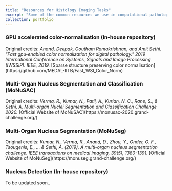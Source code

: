 ```yaml
---
title: "Resources for Histology Imaging Tasks"
excerpt: "Some of the common resources we use in computational pathology"
collection: portfolio
---
```

<h3>  GPU accelerated color-normalisation (In-house repository) </h3> 
Original credits: 
<cite>Anand, Deepak, Goutham Ramakrishnan, and Amit Sethi. "Fast gpu-enabled color normalization for digital pathology." 2019 International Conference on Systems, Signals and Image Processing (IWSSIP). IEEE, 2019.</cite>
[Sparse structure preserving color normalisation](https://github.com/MEDAL-IITB/Fast_WSI_Color_Norm)



<h3>  Multi-Organ Nucleus Segmentation and Classification (MoNuSAC) </h3>
Original credits: 
<cite>Verma, R., Kumar, N., Patil, A., Kurian, N. C., Rane, S., & Sethi, A. Multi-organ Nuclei Segmentation and Classification Challenge 2020.</cite>
[Official Website of MoNuSAC](https://monusac-2020.grand-challenge.org/)

<h3> Multi-Organ Nucleus Segmentation (MoNuSeg)   </h3>
Original credits: 
<cite>Kumar, N., Verma, R., Anand, D., Zhou, Y., Onder, O. F., Tsougenis, E., ... & Sethi, A. (2019). A multi-organ nucleus segmentation challenge. IEEE transactions on medical imaging, 39(5), 1380-1391.</cite>
[Official Website of MoNuSeg](https://monuseg.grand-challenge.org/)


<h3>  Nucleus Detection (In-house repository) </h3>

To be updated soon..
